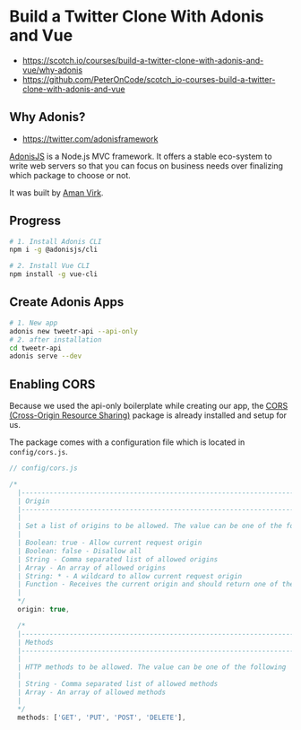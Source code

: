 # Build a Twitter Clone With Adonis and Vue

- <https://scotch.io/courses/build-a-twitter-clone-with-adonis-and-vue/why-adonis>
- <https://github.com/PeterOnCode/scotch_io-courses-build-a-twitter-clone-with-adonis-and-vue>


## Why Adonis?

- <https://twitter.com/adonisframework>

[AdonisJS](http://dev.adonisjs.com/) is a Node.js MVC framework. It offers a stable eco-system to write web servers so that you can focus on business needs over finalizing which package to choose or not.

It was built by [Aman Virk](https://twitter.com/AmanVirk1).

## Progress

```bash
# 1. Install Adonis CLI
npm i -g @adonisjs/cli

# 2. Install Vue CLI
npm install -g vue-cli
```

## Create Adonis Apps

```bash
# 1. New app
adonis new tweetr-api --api-only
# 2. after installation
cd tweetr-api
adonis serve --dev
```

## Enabling CORS

Because we used the api-only boilerplate while creating our app, the [CORS (Cross-Origin Resource Sharing)](https://en.wikipedia.org/wiki/Cross-origin_resource_sharing) package is already installed and setup for us.

The package comes with a configuration file which is located in `config/cors.js`.

```javascript
// config/cors.js

/*
  |--------------------------------------------------------------------------
  | Origin
  |--------------------------------------------------------------------------
  |
  | Set a list of origins to be allowed. The value can be one of the following
  |
  | Boolean: true - Allow current request origin
  | Boolean: false - Disallow all
  | String - Comma separated list of allowed origins
  | Array - An array of allowed origins
  | String: * - A wildcard to allow current request origin
  | Function - Receives the current origin and should return one of the above values.
  |
  */
  origin: true,

  /*
  |--------------------------------------------------------------------------
  | Methods
  |--------------------------------------------------------------------------
  |
  | HTTP methods to be allowed. The value can be one of the following
  |
  | String - Comma separated list of allowed methods
  | Array - An array of allowed methods
  |
  */
  methods: ['GET', 'PUT', 'POST', 'DELETE'],
```
